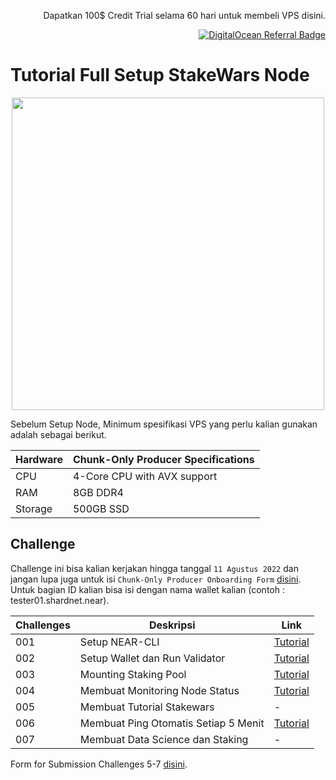 <p align="right">Dapatkan 100$ Credit Trial selama 60 hari untuk membeli VPS disini.</p>
<p align="right"><a href="https://www.digitalocean.com/?refcode=825d86d58739&utm_campaign=Referral_Invite&utm_medium=Referral_Program&utm_source=badge"><img src="https://web-platforms.sfo2.cdn.digitaloceanspaces.com/WWW/Badge%201.svg" alt="DigitalOcean Referral Badge" /></a></p>


# Tutorial Full Setup StakeWars Node


<p align="center">
<img src="https://user-images.githubusercontent.com/35837931/180386866-d7d109a2-bf61-4ebf-ae8e-26f64604a094.png"  width="500px"/>
<p>


Sebelum Setup Node, Minimum spesifikasi VPS yang perlu kalian gunakan adalah sebagai berikut.


| Hardware       | Chunk-Only Producer  Specifications                                   |
| -------------- | ---------------------------------------------------------------       |
| CPU            | 4-Core CPU with AVX support                                           |
| RAM            | 8GB DDR4                                                              |
| Storage        | 500GB SSD                                                             |


## Challenge

Challenge ini bisa kalian kerjakan hingga tanggal `11 Agustus 2022` dan jangan lupa juga untuk isi `Chunk-Only Producer Onboarding Form` [disini](https://nearprotocol1001.typeform.com/to/Z39N7cU9). Untuk bagian ID kalian bisa isi dengan nama wallet kalian (contoh : tester01.shardnet.near).

| Challenges | Deskripsi                             | Link                                                                              |
| ---------- | ------------------------------------- | --------------------------------------------------------------------------------- |
| 001        | Setup NEAR-CLI                        | [Tutorial](https://github.com/yantodotid/testnet/blob/main/stakewars/task/001.md) |
| 002        | Setup Wallet dan Run Validator        | [Tutorial](https://github.com/yantodotid/testnet/blob/main/stakewars/task/002.md) |
| 003        | Mounting Staking Pool                 | [Tutorial](https://github.com/yantodotid/testnet/blob/main/stakewars/task/003.md) |
| 004        | Membuat Monitoring Node Status        | [Tutorial](https://github.com/yantodotid/testnet/blob/main/stakewars/task/004.md) |
| 005        | Membuat Tutorial Stakewars            | -                                                                                 |
| 006        | Membuat Ping Otomatis Setiap 5 Menit  | [Tutorial](https://github.com/yantodotid/testnet/blob/main/stakewars/task/006.md) |
| 007        | Membuat Data Science dan Staking      | -                                                                                 |


Form for Submission Challenges 5-7 [disini](https://docs.google.com/forms/d/e/1FAIpQLScp9JEtpk1Fe2P9XMaS9Gl6kl9gcGVEp3A5vPdEgxkHx3ABjg/viewform).
